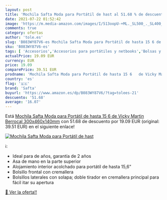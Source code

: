```yaml
---
layout: post
title: 'Mochila Safta Moda para Portátil de hast al 51.68 % de descuento'
date: 2021-07-22 01:52:42
image: 'https://m.media-amazon.com/images/I/513oopU-+ML._SL500_._SL400_.jpg'
comments: true
category: ofertas
author: 'tole.es'
slug: 'B083WY87V6-es Mochila Safta Moda para Portátil de hasta 15 6 de Vicky...'
sku: 'B083WY87V6-es'
tags: [ 'Accesorios','Accesorios para portátiles y netbooks','Bolsas y fundas para portátiles y netbooks','Informática','Mochilas para portátiles y netbooks','mochila','safta', ]
actualPrice: 19.09 EUR
currency: EUR
price: 19.09
comparePrice: 39.51 EUR
prodname: 'Mochila Safta Moda para Portátil de hasta 15 6   de Vicky Martin Berrocal  300x460x140mm'
country: 'es'
flag: '🇪🇸'
brand: 'Safta'
buyurl: 'https://www.amazon.es/dp/B083WY87V6/?tag=tolees-21'
descuento: '51.68'
average: '16.07'
---
```


Está [Mochila Safta Moda para Portátil de hasta 15 6   de Vicky Martin Berrocal  300x460x140mm](https://www.amazon.es/dp/B083WY87V6/?tag=tolees-21) con 51.68 de descuento por 19.09 EUR (original: 39.51 EUR) en el siguiente enlace!

[![Mochila Safta Moda para Portátil de hast](https://m.media-amazon.com/images/I/513oopU-+ML._SL500_._SL400_.jpg)](https://www.amazon.es/dp/B083WY87V6/?tag=tolees-21)

ℹ️:

- Ideal para de años, garantía de 2 años
- Asa de mano en la parte superior
- Alojamiento interior acolchado para portátil de hasta 15,6"
- Bolsillo frontal con cremallera
- Bolsillos laterales con solapa; doble tirador en cremallera principal para fácil itar su apertura

[🛒 Ver la oferta!!](https://www.amazon.es/dp/B083WY87V6/?tag=tolees-21)
